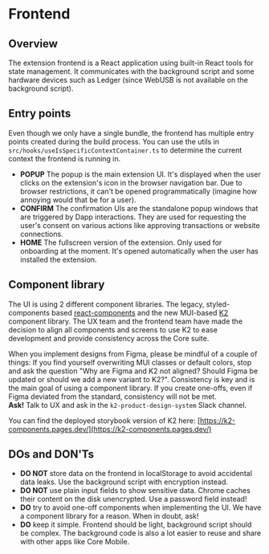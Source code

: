 # Frontend

## Overview

The extension frontend is a React application using built-in React tools for state management. It communicates with the background script and some hardware devices such as Ledger (since WebUSB is not available on the background script).

## Entry points

Even though we only have a single bundle, the frontend has multiple entry points created during the build process. You can use the utils in `src/hooks/useIsSpecificContextContainer.ts` to determine the current context the frontend is running in.

- **POPUP** The popup is the main extension UI. It's displayed when the user clicks on the extension's icon in the browser navigation bar. Due to browser restrictions, it can't be opened programmatically (imagine how annoying would that be for a user).
- **CONFIRM** The confirmation UIs are the standalone popup windows that are triggered by Dapp interactions. They are used for requesting the user's consent on various actions like approving transactions or website connections.
- **HOME** The fullscreen version of the extension. Only used for onboarding at the moment. It's opened automatically when the user has installed the extension.

## Component library

The UI is using 2 different component libraries. The legacy, styled-components based [react-components](https://github.com/ava-labs/react-components) and the new MUI-based [K2](https://github.com/ava-labs/k2-components) component library.
The UX team and the frontend team have made the decision to align all components and screens to use K2 to ease development and provide consistency across the Core suite.

When you implement designs from Figma, please be mindful of a couple of things:
If you find yourself overwriting MUI classes or default colors, stop and ask the question "Why are Figma and K2 not aligned? Should Figma be updated or should we add a new variant to K2?". Consistency is key and is the main goal of using a component library. If you create one-offs, even if Figma deviated from the standard, consistency will not be met.<br/>
**Ask!** Talk to UX and ask in the `k2-product-design-system` Slack channel.

You can find the deployed storybook version of K2 here: [https://k2-components.pages.dev/](https://k2-components.pages.dev/)

## DOs and DON'Ts

- **DO NOT** store data on the frontend in localStorage to avoid accidental data leaks. Use the background script with encryption instead.
- **DO NOT** use plain input fields to show sensitive data. Chrome caches their content on the disk unencrypted. Use a password field instead!
- **DO** try to avoid one-off components when implementing the UI. We have a component library for a reason. When in doubt, ask!
- **DO** keep it simple. Frontend should be light, background script should be complex. The background code is also a lot easier to reuse and share with other apps like Core Mobile.
